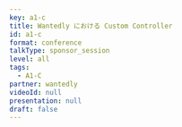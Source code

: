 ```yaml
---
key: a1-c
title: Wantedly における Custom Controller
id: a1-c
format: conference
talkType: sponsor_session
level: all
tags:
  - A1-C
partner: wantedly
videoId: null
presentation: null
draft: false
---
```

